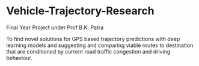 # Vehicle-Trajectory-Research
Final Year Project under Prof B.K. Patra

To find novel solutions for GPS based trajectory predictions with deep learning models and suggesting and comparing viable routes to destination that are conditioned by current road traffic congestion and driving behaviour.
